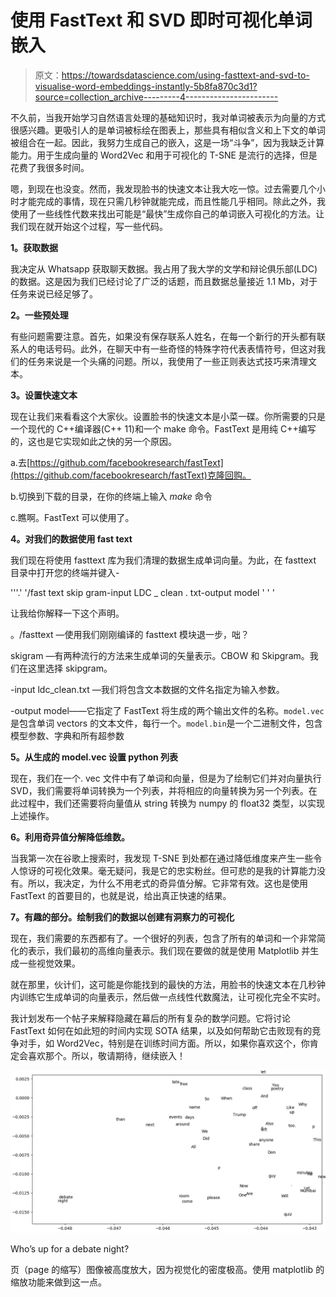 # 使用 FastText 和 SVD 即时可视化单词嵌入

> 原文：<https://towardsdatascience.com/using-fasttext-and-svd-to-visualise-word-embeddings-instantly-5b8fa870c3d1?source=collection_archive---------4----------------------->

不久前，当我开始学习自然语言处理的基础知识时，我对单词被表示为向量的方式很感兴趣。更吸引人的是单词被标绘在图表上，那些具有相似含义和上下文的单词被组合在一起。因此，我努力生成自己的嵌入，这是一场“斗争”，因为我缺乏计算能力。用于生成向量的 Word2Vec 和用于可视化的 T-SNE 是流行的选择，但是花费了我很多时间。

嗯，到现在也没变。然而，我发现脸书的快速文本让我大吃一惊。过去需要几个小时才能完成的事情，现在只需几秒钟就能完成，而且性能几乎相同。除此之外，我使用了一些线性代数来找出可能是“最快”生成你自己的单词嵌入可视化的方法。让我们现在就开始这个过程，写一些代码。

**1。获取数据**

我决定从 Whatsapp 获取聊天数据。我占用了我大学的文学和辩论俱乐部(LDC)的数据。这是因为我们已经讨论了广泛的话题，而且数据总量接近 1.1 Mb，对于任务来说已经足够了。

**2。一些预处理**

有些问题需要注意。首先，如果没有保存联系人姓名，在每一个新行的开头都有联系人的电话号码。此外，在聊天中有一些奇怪的特殊字符代表表情符号，但这对我们的任务来说是一个头痛的问题。所以，我使用了一些正则表达式技巧来清理文本。

**3。设置快速文本**

现在让我们来看看这个大家伙。设置脸书的快速文本是小菜一碟。你所需要的只是一个现代的 C++编译器(C++ 11)和一个 make 命令。FastText 是用纯 C++编写的，这也是它实现如此之快的另一个原因。

a.去[https://github.com/facebookresearch/fastText](https://github.com/facebookresearch/fastText)克隆回购。

b.切换到下载的目录，在你的终端上输入 *make* 命令

c.瞧啊。FastText 可以使用了。

**4。对我们的数据使用 fast text**

我们现在将使用 fasttext 库为我们清理的数据生成单词向量。为此，在 fasttext 目录中打开您的终端并键入-

'''.' '/fast text skip gram-input LDC _ clean . txt-output model ' ' '

让我给你解释一下这个声明。

。/fasttext —使用我们刚刚编译的 fasttext 模块退一步，咄？

skigram —有两种流行的方法来生成单词的矢量表示。CBOW 和 Skipgram。我们在这里选择 skipgram。

-input ldc_clean.txt —我们将包含文本数据的文件名指定为输入参数。

-output model——它指定了 FastText 将生成的两个输出文件的名称。`model.vec`是包含单词 vectors 的文本文件，每行一个。`model.bin`是一个二进制文件，包含模型参数、字典和所有超参数

**5。从生成的 model.vec 设置 python 列表**

现在，我们在一个. vec 文件中有了单词和向量，但是为了绘制它们并对向量执行 SVD，我们需要将单词转换为一个列表，并将相应的向量转换为另一个列表。在此过程中，我们还需要将向量值从 string 转换为 numpy 的 float32 类型，以实现上述操作。

**6。利用奇异值分解降低维数。**

当我第一次在谷歌上搜索时，我发现 T-SNE 到处都在通过降低维度来产生一些令人惊讶的可视化效果。毫无疑问，我是它的忠实粉丝。但可悲的是我的计算能力没有。所以，我决定，为什么不用老式的奇异值分解。它非常有效。这也是使用 FastText 的首要目的，也就是说，给出真正快速的结果。

**7。有趣的部分。绘制我们的数据以创建有洞察力的可视化**

现在，我们需要的东西都有了。一个很好的列表，包含了所有的单词和一个非常简化的表示，我们最初的高维向量表示。我们现在要做的就是使用 Matplotlib 并生成一些视觉效果。

就在那里，伙计们，这可能是你能找到的最快的方法，用脸书的快速文本在几秒钟内训练它生成单词的向量表示，然后做一点线性代数魔法，让可视化完全不实时。

我计划发布一个帖子来解释隐藏在幕后的所有复杂的数学问题。它将讨论 FastText 如何在如此短的时间内实现 SOTA 结果，以及如何帮助它击败现有的竞争对手，如 Word2Vec，特别是在训练时间方面。所以，如果你喜欢这个，你肯定会喜欢那个。所以，敬请期待，继续嵌入！

![](img/b5207503116734049e5d25a5bd3899e7.png)

Who’s up for a debate night?

页（page 的缩写）图像被高度放大，因为视觉化的密度极高。使用 matplotlib 的缩放功能来做到这一点。